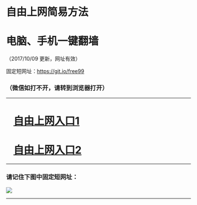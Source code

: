﻿# 自由上网简易方法

# 电脑、手机一键翻墙

（2017/10/09 更新，网址有效）

固定短网址：https://git.io/free99

### （微信如打不开，请转到浏览器打开）


***





# &nbsp;&nbsp; <a href="http://ft2481416039.fwq-tz-1001.info/fwqtz01.html?t=100900131437 " target="_blank">自由上网入口1</a>
# &nbsp;&nbsp; <a href="http://ft2244225330.fwq-tz-1002.info/fwqtz02.html?t=100900116013 " target="_blank">自由上网入口2</a>
***

### 请记住下图中固定短网址：

<img src="https://s3-us-west-2.amazonaws.com/fwq-1001/yjfq-20170905okok.png" /> 


***

